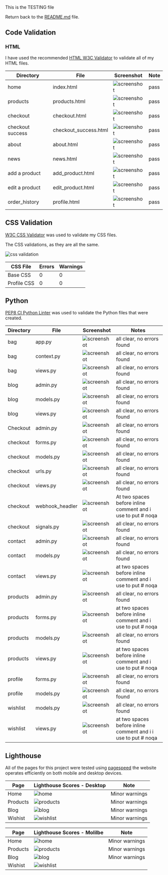 This is the TESTING file 

Return back to the [README.md](README.md) file.

## Code Validation

### HTML

I have used the recommended [HTML W3C Validator](https://validator.w3.org) to validate all of my HTML files.

| Directory | File | Screenshot | Note |
| --- | --- | --- | --- |
| home | index.html | ![screenshot](/docs/testing_images/home-html-ws3.png) | pass |
| products | products.html | ![screenshot](/docs/testing_images/products-html-ws3.png) | pass |
| checkout | checkout.html | ![screenshot](/docs/testing_images/checkout-html-ws3.png) | pass |
| checkout success | checkout_success.html | ![screenshot](/docs/testing_images/checkout_success-html-ws3.png) | pass |
| about | about.html | ![screenshot](/docs/testing_images/about-html-ws3.png) | pass |
| news | news.html | ![screenshot](/docs/testing_images/blog-html-ws3.png) | pass |
| add a product | add_product.html | ![screenshot](/docs/testing_images/products_add-html-ws3.png) | pass |
| edit a product | edit_product.html | ![screenshot](/docs/testing_images/products_edit-html-ws3.png) | pass |
| order_history | profile.html | ![screenshot](/docs/testing_images/order_history-html-ws3.png) | pass |

## CSS Validation

[W3C CSS Validator](https://jigsaw.w3.org/css-validator/) was used to validate my CSS files.

The CSS validations, as they are all the same.

![css validation](/docs/testing_images/css-validator.png)

| CSS File | Errors | Warnings |
| ---- | ------ | -------- |
| Base CSS | 0 | 0 |
| Profile CSS | 0 | 0 |

## Python

[PEP8 CI Python Linter](https://pep8ci.herokuapp.com) was used to validate the Python files that were created.

| Directory | File | Screenshot | Notes |
| --- | --- | --- | --- |
| bag | app.py | ![screenshot](/docs/testing_images/bag-apps.png) | all clear, no errors found |
| bag | context.py | ![screenshot](/docs/testing_images/bag-contexts.png) | all clear, no errors found |
| bag | views.py | ![screenshot](/docs/testing_images/bag-views.png) | all clear, no errors found |
| blog | admin.py | ![screenshot](/docs/testing_images/blog-admin.png) | all clear, no errors found |
| blog | models.py | ![screenshot](/docs/testing_images/blog-models.png) | all clear, no errors found |
| blog | views.py | ![screenshot](/docs/testing_images/blog-views.png) | all clear, no errors found |
| Checkout | admin.py | ![screenshot](/docs/testing_images/checkout-admin.png) | all clear, no errors found |
| checkout | forms.py | ![screenshot](/docs/testing_images/checkout-forms.png) | all clear, no errors found |
| checkout | models.py | ![screenshot](/docs/testing_images/checkout-models.png) | all clear, no errors found |
| checkout | urls.py | ![screenshot](/docs/testing_images/checkout-urls.png) | all clear, no errors found |
| checkout | views.py | ![screenshot](/docs/testing_images/checkout-views.png) | all clear, no errors found |
| checkout | webhook_headler | ![screenshot](/docs/testing_images/checkout-webhook_handler.png) | At two spaces before inline comment and i use to put # noqa |
| checkout | signals.py | ![screenshot](/docs/testing_images/checkout-signals.png) | all clear, no errors found |
| contact | admin.py | ![screenshot](/docs/testing_images/contact-admin.png) | all clear, no errors found |
| contact | models.py | ![screenshot](/docs/testing_images/contact-models.png) | all clear, no errors found |
| contact | views.py | ![screenshot](/docs/testing_images/contact-views.png) | at two spaces before inline comment and i use to put # noqa |
| products | admin.py | ![screenshot](/docs/testing_images/products-admin.png) | all clear, no errors found |
| products | forms.py | ![screenshot](/docs/testing_images/products-forms.png) | at two spaces before inline comment and i use to put # noqa|
| products | models.py | ![screenshot](/docs/testing_images/products-models.png) | all clear, no errors found |
| products | views.py | ![screenshot](/docs/testing_images/products-views.png) | at two spaces before inline comment and i use to put # noqa |
| profile | forms.py | ![screenshot](/docs/testing_images/profile-forms.png) | all clear, no errors found |
| profile | models.py | ![screenshot](/docs/testing_images/profile-models.png) | all clear, no errors found |
| wishlist | models.py | ![screenshot](/docs/testing_images/wishlist-models.png) | all clear, no errors found |
| wishlist | views.py | ![screenshot](/docs/testing_images/wishlist-views.png) | at two spaces before inline comment and i i use to put # noqa |

## Lighthouse 

All of the pages for this project were tested using [pagespeed](https://pagespeed.web.dev/) the website operates efficiently on both mobile and desktop devices.

| Page | Lighthouse Scores - Desktop | Note |
| ---- | ----------------- | ---- |
| Home |   ![home](/docs/testing_images/home-desktop-pagespeed.png) | Minor warnings |
| Products |   ![products](/docs/testing_images/product-desktop-pagespeed.png) | Minor warnings |
| Blog |   ![blog](/docs/testing_images/blog-desktop-pagespeed.png) | Minor warnings |
| Wishist |   ![wishlist](/docs/testing_images/wishlist-desktop-pagespeed.png) | Minor warnings |

| Page | Lighthouse Scores - Molilbe | Note |
| ---- | ----------------- | ---- |
| Home |   ![home](/docs/testing_images/home-mobile-pagespeed.png) | Minor warnings |
| Products |   ![products](/docs/testing_images/products-mobile-pagespeed.png) | Minor warnings |
| Blog |   ![blog](/docs/testing_images/blog-mobile-pagespeed.png) | Minor warnings |
| Wishist |   ![wishlist](/docs/testing_images/wishlist-mobile-pagespeed.png) |
